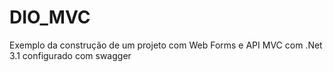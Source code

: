 # DIO_MVC
Exemplo da construção de um projeto com Web Forms e API MVC com .Net 3.1 configurado com swagger
